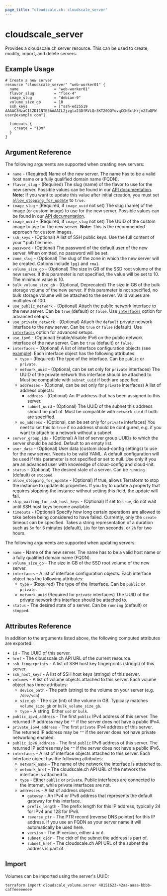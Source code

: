 ```yaml
---
page_title: "cloudscale.ch: cloudscale_server"
---
```


# cloudscale\_server

Provides a cloudscale.ch server resource. This can be used to create, modify, import, and delete servers. 

## Example Usage

```hcl
# Create a new server
resource "cloudscale_server" "web-worker01" {
  name                = "web-worker01"
  flavor_slug         = "flex-4"
  image_slug          = "debian-9"
  volume_size_gb      = 10
  ssh_keys            = ["ssh-ed25519 AAAAC3NzaC1lZDI1NTE5AAAAIL2jzgla23DfRVLQr3KT20QQYovqCCN3clHrjm2ZuQFW user@example.com"]
  
  timeouts {
    create = "10m"
  }
}
```

## Argument Reference

The following arguments are supported when creating new servers:

* `name` - (Required) Name of the new server. The name has to be a valid host name or a fully qualified domain name (FQDN).
* `flavor_slug` - (Required) The slug (name) of the flavor to use for the new server. Possible values can be found in our [API documentation](https://www.cloudscale.ch/en/api/v1#flavors).
    **Note:** If you want to update this value after initial creation, you must set [`allow_stopping_for_update`](#allow_stopping_for_update) to `true`.
* `image_slug` - (Required, if `image_uuid` not set) The slug (name) of the image (or custom image) to use for the new server. Possible values can be found in our [API documentation](https://www.cloudscale.ch/en/api/v1#images).
* `image_uuid` - (Required, if `image_slug` not set) The UUID of the custom image to use for the new server. **Note:** This is the recommended approach for custom images.
* `ssh_keys` - (Optional) A list of SSH public keys. Use the full content of your \*.pub file here.
* `password` - (Optional) The password of the default user of the new server. When omitted, no password will be set.
* `zone_slug` - (Optional) The slug of the zone in which the new server will be created. Options include `lpg1` and `rma1`.
* `volume_size_gb` - (Optional) The size in GB of the SSD root volume of the new server. If this parameter is not specified, the value will be set to 10. The minimum value is 10.
* `bulk_volume_size_gb` - (Optional, Deprecated) The size in GB of the bulk storage volume of the new server. If this parameter is not specified, no bulk storage volume will be attached to the server. Valid values are multiples of 100.
* `use_public_network` - (Optional) Attach the public network interface to the new server. Can be `true` (default) or `false`. Use [`interfaces`](#interfaces) option for advanced setups.
* `use_private_network` - (Optional) Attach the `default` private network interface to the new server. Can be `true` or `false` (default). Use [`interfaces`](#interfaces) option for advanced setups.
* `use_ipv6` - (Optional) Enable/disable IPv6 on the public network interface of the new server. Can be `true` (default) or `false`.
* `interfaces` - (Optional) A list of interface configuration objects (see [example](network.html)). Each interface object has the following attributes:
    * `type` - (Required) The type of the interface. Can be `public` or `private`.
    * `network_uuid` - (Optional, can be set only for `private` interfaces) The UUID of the private network this interface should be attached to. Must be compatible with `subnet_uuid` if both are specified.
    * `addresses` - (Optional, can be set only for `private` interfaces) A list of address objects:
        * `address` - (Optional) An IP address that has been assigned to this server.
        * `subnet_uuid` - (Optional) The UUID of the subnet this address should be part of. Must be compatible with `network_uuid` if both are specified.
    * `no_address` - (Optional, can be set only for `private` interfaces) You neet to set this to `true` if no address should be configured, e.g. if you want to attach to a network without a subnet. 
* `server_group_ids` - (Optional) A list of server group UUIDs to which the server should be added. Default to an empty list.
* `user_data` - (Optional) User data (custom cloud-config settings) to use for the new server. Needs to be valid YAML. A default configuration will be used if this parameter is not specified or set to null. Use only if you are an advanced user with knowledge of cloud-config and cloud-init.
* `status` - (Optional) The desired state of a server. Can be `running` (default) or `stopped`.
* `allow_stopping_for_update` - (Optional) If true, allows Terraform to stop the instance to update its properties. If you try to update a property that requires stopping the instance without setting this field, the update will fail.
* `skip_waiting_for_ssh_host_keys` - (Optional) If set to `true`, do not wait until SSH host keys become available.
* `timeouts` - (Optional) Specify how long certain operations are allowed to take before being considered to have failed. Currently, only the `create` timeout can be specified. Takes a string representation of a duration such as `5m` for 5 minutes (default), `10s` for ten seconds, or `2h` for two hours.

The following arguments are supported when updating servers:

* `name` - Name of the new server. The name has to be a valid host name or a fully qualified domain name (FQDN).
* `volume_size_gb` - The size in GB of the SSD root volume of the new server.
* `interfaces` - A list of interface configuration objects. Each interface object has the following attributes:
    * `type` - (Required) The type of the iinterface. Can be `public` or `private`.
    * `network_uuid` (Required for `private` interfaces) The UUID of the private network this interface should be attached to.
* `status` - The desired state of a server. Can be `running` (default) or `stopped`.


## Attributes Reference

In addition to the arguments listed above, the following computed attributes are exported:

* `id` - The UUID of this server.
* `href` - The cloudscale.ch API URL of the current resource.
* `ssh_fingerprints` - A list of SSH host key fingerprints (strings) of this server.
* `ssh_host_keys` - A list of SSH host keys (strings) of this server.
* `volumes` - A list of volume objects attached to this server. Each volume object has three attributes:
    * `device_path` - The path (string) to the volume on your server (e.g. `/dev/vda`)
    * `size_gb` - The size (int) of the volume in GB. Typically matches `volume_size_gb` or `bulk_volume_size_gb`.
    * `type` - A string. Either `ssd` or `bulk`.
* `public_ipv4_address` - The first `public` IPv4 address of this server. The returned IP address may be `""` if the server does not have a public IPv4.
* `private_ipv4_address` - The first `private` IPv4 address of this server. The returned IP address may be `""` if the server does not have private networking enabled.
* `public_ipv6_address` - The first `public` IPv6 address of this server. The returned IP address may be `""` if the server does not have a public IPv6.
* `interfaces` - A list of interface objects attached to this server. Each interface object has the following attributes:
    * `network_name` - The name of the network the interface is attatched to.
    * `network_href` - The cloudscale.ch API URL of the network the interface is attached to.
    * `type` - Either `public` or `private`. Public interfaces are connected to the Internet, while private interfaces are not.
    * `addresses` - A list of address objects:
        * `gateway` - An IPv4 or IPv6 address that represents the default gateway for this interface.
        * `prefix_length` - The prefix length for this IP address, typically 24 for IPv4 and 128 for IPv6.
        * `reverse_ptr` - The PTR record (reverse DNS pointer) for this IP address. If you use an FQDN as your server name it will automatically be used here.
        * `version` - The IP version, either `4` or `6`.
        * `subnet_cidr` - The cidr of the subnet the address is part of.
        * `subnet_href` - The cloudscale.ch API URL of the subnet the address is part of.


## Import

Volumes can be imported using the server's UUID:

```
terraform import cloudscale_volume.server 48151623-42aa-aaaa-bbbb-caffeeeeeeee
```
